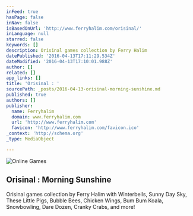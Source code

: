 ```yaml
---
inFeed: true
hasPage: false
inNav: false
isBasedOnUrl: 'http://www.ferryhalim.com/orisinal/'
inLanguage: null
starred: false
keywords: []
description: Orisinal games collection by Ferry Halim
datePublished: '2016-04-13T17:11:29.534Z'
dateModified: '2016-04-13T17:10:01.988Z'
author: []
related: []
app_links: []
title: 'Orisinal : '
sourcePath: _posts/2016-04-13-orisinal-morning-sunshine.md
published: true
authors: []
publisher:
  name: Ferryhalim
  domain: www.ferryhalim.com
  url: 'http://www.ferryhalim.com'
  favicon: 'http://www.ferryhalim.com/favicon.ico'
_context: 'http://schema.org'
_type: MediaObject

---
```

![Online Games](https://s3-us-west-2.amazonaws.com/the-grid-img/p/771bd25acb5def8f48079cd3a464f9573be4f2ef.png)

<article style=""><h1>Orisinal : Morning Sunshine</h1><p>Orisinal games collection by Ferry Halim with Winterbells, Sunny Day Sky, These Little Pigs, Bubble Bees, Chicken Wings, Bum Bum Koala, Snowbowling, Dare Dozen, Cranky Crabs, and more!</p></article>